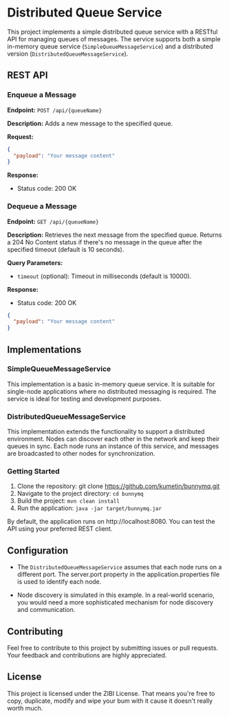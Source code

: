 # Distributed Queue Service

This project implements a simple distributed queue service with a RESTful API for managing queues of messages. The service supports both a simple in-memory queue service (`SimpleQueueMessageService`) and a distributed version (`DistributedQueueMessageService`).

## REST API

### Enqueue a Message

**Endpoint:** `POST /api/{queueName}`

**Description:** Adds a new message to the specified queue.

**Request:**
```json
{
  "payload": "Your message content"
}
```
**Response:**
- Status code: 200 OK


### Dequeue a Message

**Endpoint:** `GET /api/{queueName}`

**Description:** Retrieves the next message from the specified queue. Returns a 204 No Content status if there's no message in the queue after the specified timeout (default is 10 seconds).

**Query Parameters:**
- `timeout` (optional): Timeout in milliseconds (default is 10000).

**Response:**
- Status code: 200 OK
```json
{
  "payload": "Your message content"
}
```

## Implementations
### SimpleQueueMessageService
This implementation is a basic in-memory queue service. It is suitable for single-node applications where no distributed messaging is required. The service is ideal for testing and development purposes.

### DistributedQueueMessageService
This implementation extends the functionality to support a distributed environment. Nodes can discover each other in the network and keep their queues in sync. Each node runs an instance of this service, and messages are broadcasted to other nodes for synchronization.

### Getting Started
1. Clone the repository: git clone https://github.com/kumetin/bunnymq.git
2. Navigate to the project directory: `cd bunnymq`
3. Build the project: `mvn clean install`
4. Run the application: `java -jar target/bunnymq.jar`

By default, the application runs on http://localhost:8080. You can test the API using your preferred REST client.

## Configuration
- The `DistributedQueueMessageService` assumes that each node runs on a different port. The server.port property in the application.properties file is used to identify each node.

- Node discovery is simulated in this example. In a real-world scenario, you would need a more sophisticated mechanism for node discovery and communication.

## Contributing
Feel free to contribute to this project by submitting issues or pull requests. Your feedback and contributions are highly appreciated.

## License
This project is licensed under the ZIBI License.
That means you're free to copy, duplicate, modify and wipe your bum with it cause it doesn't really worth much.


